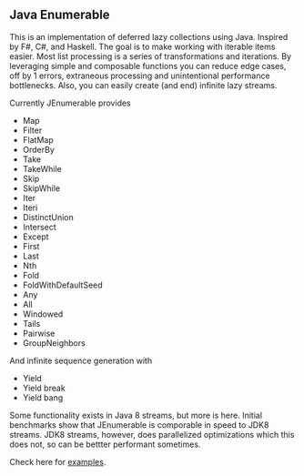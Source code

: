 Java Enumerable
----

This is an implementation of deferred lazy collections using Java. Inspired by F#, C#, and Haskell. The goal is to make working with iterable items easier. Most list processing is a series of transformations and iterations. By leveraging simple and composable functions you can reduce edge cases, off by 1 errors, extraneous processing and unintentional performance bottlenecks. Also, you can easily create (and end) infinite lazy streams.

Currently JEnumerable provides

- Map
- Filter
- FlatMap
- OrderBy
- Take
- TakeWhile
- Skip
- SkipWhile
- Iter
- Iteri
- DistinctUnion
- Intersect
- Except
- First
- Last
- Nth
- Fold
- FoldWithDefaultSeed
- Any
- All
- Windowed
- Tails   
- Pairwise
- GroupNeighbors

And infinite sequence generation with

- Yield
- Yield break
- Yield bang

Some functionality exists in Java 8 streams, but more is here. Initial benchmarks show that JEnumerable is comporable in speed to JDK8 streams. JDK8 streams, however, does parallelized optimizations which this does not, so can be bettter performant sometimes.  

Check here for [examples](enumerable/src/test/java/TestEnumerable.java).
